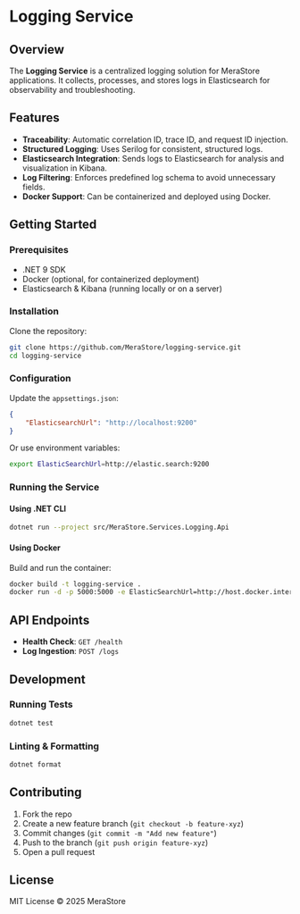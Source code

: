 # Logging Service

## Overview
The **Logging Service** is a centralized logging solution for MeraStore applications. It collects, processes, and stores logs in Elasticsearch for observability and troubleshooting.

## Features
- **Traceability**: Automatic correlation ID, trace ID, and request ID injection.
- **Structured Logging**: Uses Serilog for consistent, structured logs.
- **Elasticsearch Integration**: Sends logs to Elasticsearch for analysis and visualization in Kibana.
- **Log Filtering**: Enforces predefined log schema to avoid unnecessary fields.
- **Docker Support**: Can be containerized and deployed using Docker.

## Getting Started

### Prerequisites
- .NET 9 SDK
- Docker (optional, for containerized deployment)
- Elasticsearch & Kibana (running locally or on a server)

### Installation
Clone the repository:
```sh
git clone https://github.com/MeraStore/logging-service.git
cd logging-service
```

### Configuration
Update the `appsettings.json`:
```json
{
    "ElasticsearchUrl": "http://localhost:9200"
}
```

Or use environment variables:
```sh
export ElasticSearchUrl=http://elastic.search:9200
```

### Running the Service
#### Using .NET CLI
```sh
dotnet run --project src/MeraStore.Services.Logging.Api
```

#### Using Docker
Build and run the container:
```sh
docker build -t logging-service .
docker run -d -p 5000:5000 -e ElasticSearchUrl=http://host.docker.internal:9200 logging-service
```

## API Endpoints
- **Health Check**: `GET /health`
- **Log Ingestion**: `POST /logs`

## Development
### Running Tests
```sh
dotnet test
```

### Linting & Formatting
```sh
dotnet format
```

## Contributing
1. Fork the repo
2. Create a new feature branch (`git checkout -b feature-xyz`)
3. Commit changes (`git commit -m "Add new feature"`)
4. Push to the branch (`git push origin feature-xyz`)
5. Open a pull request

## License
MIT License © 2025 MeraStore
